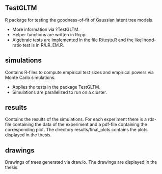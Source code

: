 ## TestGLTM
R package for testing the goodness-of-fit of Gaussian latent tree models. 
- More information via ?TestGLTM.
- Helper functions are written in Rcpp.
- Algebraic tests are implemented in the file R/tests.R and the likelihood-ratio test is in R/LR_EM.R.

## simulations
Contains R-files to compute empirical test sizes and empirical powers via Monte Carlo simulations. 
- Applies the tests in the package TestGLTM.
- Simulations are parallelized to run on a cluster.

## results
Contains the results of the simulations. For each experiment there is a rds-file containing the data of the experiment and a pdf-file containing the corresponding plot. The directory results/final_plots contains the plots displayed in the thesis.

## drawings
Drawings of trees generated via draw.io. The drawings are displayed in the thesis.
